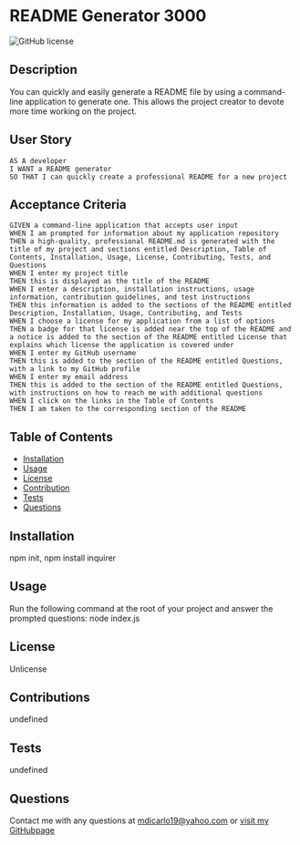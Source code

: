 
  # README Generator 3000
  ![GitHub license](https://img.shields.io/badge/license-Unlicense-blue.svg)

  ## Description
  You can quickly and easily generate a README file by using a command-line application to generate one. This allows the project creator to devote more time working on the project.

  ## User Story
  ```
  AS A developer
  I WANT a README generator
  SO THAT I can quickly create a professional README for a new project
  ```

  ## Acceptance Criteria
  ```
  GIVEN a command-line application that accepts user input
  WHEN I am prompted for information about my application repository
  THEN a high-quality, professional README.md is generated with the title of my project and sections entitled Description, Table of Contents, Installation, Usage, License, Contributing, Tests, and Questions
  WHEN I enter my project title
  THEN this is displayed as the title of the README
  WHEN I enter a description, installation instructions, usage information, contribution guidelines, and test instructions
  THEN this information is added to the sections of the README entitled Description, Installation, Usage, Contributing, and Tests
  WHEN I choose a license for my application from a list of options
  THEN a badge for that license is added near the top of the README and a notice is added to the section of the README entitled License that explains which license the application is covered under
  WHEN I enter my GitHub username
  THEN this is added to the section of the README entitled Questions, with a link to my GitHub profile
  WHEN I enter my email address
  THEN this is added to the section of the README entitled Questions, with instructions on how to reach me with additional questions
  WHEN I click on the links in the Table of Contents
  THEN I am taken to the corresponding section of the README
  ```

  ## Table of Contents
  * [Installation](#installation)
  * [Usage](#usage)
  * [License](#license)
  * [Contribution](#contribution)
  * [Tests](#test)
  * [Questions](#questions)

  ## Installation
  npm init, npm install inquirer

  ## Usage
  Run the following command at the root of your project and answer the prompted questions: node index.js

  ## License
  Unlicense

  ## Contributions
  undefined

  ## Tests
  undefined

  ## Questions
  Contact me with any questions at mdicarlo19@yahoo.com or [visit my GitHubpage](marikadicarlo)
